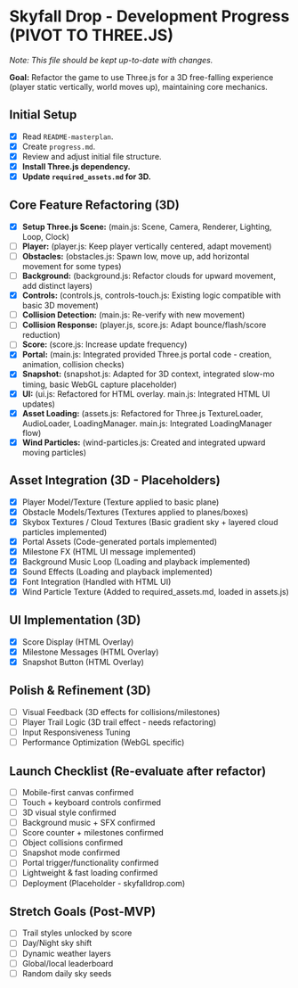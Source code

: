 # Skyfall Drop - Development Progress (PIVOT TO THREE.JS)
*Note: This file should be kept up-to-date with changes.*

**Goal:** Refactor the game to use Three.js for a 3D free-falling experience (player static vertically, world moves up), maintaining core mechanics.

## Initial Setup
- [x] Read `README-masterplan`.
- [x] Create `progress.md`.
- [x] Review and adjust initial file structure.
- [x] **Install Three.js dependency.**
- [x] **Update `required_assets.md` for 3D.**

## Core Feature Refactoring (3D)
- [x] **Setup Three.js Scene:** (main.js: Scene, Camera, Renderer, Lighting, Loop, Clock)
- [ ] **Player:** (player.js: Keep player vertically centered, adapt movement)
- [ ] **Obstacles:** (obstacles.js: Spawn low, move up, add horizontal movement for some types)
- [ ] **Background:** (background.js: Refactor clouds for upward movement, add distinct layers)
- [x] **Controls:** (controls.js, controls-touch.js: Existing logic compatible with basic 3D movement)
- [ ] **Collision Detection:** (main.js: Re-verify with new movement)
- [ ] **Collision Response:** (player.js, score.js: Adapt bounce/flash/score reduction)
- [ ] **Score:** (score.js: Increase update frequency)
- [x] **Portal:** (main.js: Integrated provided Three.js portal code - creation, animation, collision checks)
- [x] **Snapshot:** (snapshot.js: Adapted for 3D context, integrated slow-mo timing, basic WebGL capture placeholder)
- [x] **UI:** (ui.js: Refactored for HTML overlay. main.js: Integrated HTML UI updates)
- [x] **Asset Loading:** (assets.js: Refactored for Three.js TextureLoader, AudioLoader, LoadingManager. main.js: Integrated LoadingManager flow)
- [x] **Wind Particles:** (wind-particles.js: Created and integrated upward moving particles)

## Asset Integration (3D - Placeholders)
- [x] Player Model/Texture (Texture applied to basic plane)
- [x] Obstacle Models/Textures (Textures applied to planes/boxes)
- [x] Skybox Textures / Cloud Textures (Basic gradient sky + layered cloud particles implemented)
- [x] Portal Assets (Code-generated portals implemented)
- [x] Milestone FX (HTML UI message implemented)
- [x] Background Music Loop (Loading and playback implemented)
- [x] Sound Effects (Loading and playback implemented)
- [x] Font Integration (Handled with HTML UI)
- [x] Wind Particle Texture (Added to required_assets.md, loaded in assets.js)

## UI Implementation (3D)
- [x] Score Display (HTML Overlay)
- [x] Milestone Messages (HTML Overlay)
- [x] Snapshot Button (HTML Overlay)

## Polish & Refinement (3D)
- [ ] Visual Feedback (3D effects for collisions/milestones)
- [ ] Player Trail Logic (3D trail effect - needs refactoring)
- [ ] Input Responsiveness Tuning
- [ ] Performance Optimization (WebGL specific)

## Launch Checklist (Re-evaluate after refactor)
- [ ] Mobile-first canvas confirmed
- [ ] Touch + keyboard controls confirmed
- [ ] 3D visual style confirmed
- [ ] Background music + SFX confirmed
- [ ] Score counter + milestones confirmed
- [ ] Object collisions confirmed
- [ ] Snapshot mode confirmed
- [ ] Portal trigger/functionality confirmed
- [ ] Lightweight & fast loading confirmed
- [ ] Deployment (Placeholder - skyfalldrop.com)

## Stretch Goals (Post-MVP)
- [ ] Trail styles unlocked by score
- [ ] Day/Night sky shift
- [ ] Dynamic weather layers
- [ ] Global/local leaderboard
- [ ] Random daily sky seeds

